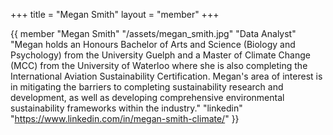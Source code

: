 +++
title = "Megan Smith"
layout = "member"
+++

{{ member
"Megan Smith"
"/assets/megan_smith.jpg"
"Data Analyst"
"Megan holds an Honours Bachelor of Arts and Science (Biology and Psychology) from the University Guelph and a Master of Climate Change (MCC) from the University of Waterloo where she is also completing the International Aviation Sustainability Certification. Megan's area of interest is in mitigating the barriers to completing sustainability research and development, as well as developing comprehensive environmental sustainability frameworks within the industry."
"linkedin" "https://www.linkedin.com/in/megan-smith-climate/"
}}